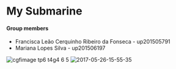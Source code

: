 # My Submarine

#### Group members

- Francisca Leão Cerquinho Ribeiro da Fonseca - up201505791
- Mariana Lopes Silva - up201506197

![cgfimage tp6 t4g4 6 5](https://user-images.githubusercontent.com/22835568/30928764-62fa607e-a3b4-11e7-809b-8b0940abaefb.png)
![2017-05-26-15-55-35](https://user-images.githubusercontent.com/22835568/30983622-e490c6fe-a482-11e7-98fe-f63dea439b60.gif)

